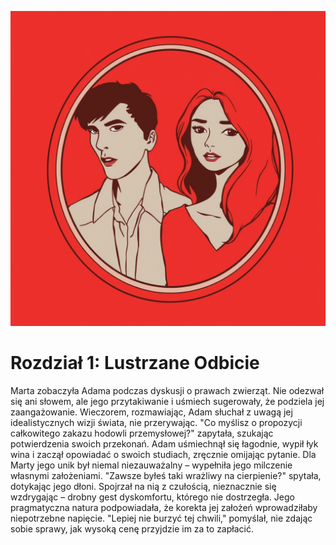 ![1.png](1.png)

# Rozdział 1: Lustrzane Odbicie

Marta zobaczyła Adama podczas dyskusji o prawach zwierząt. Nie odezwał się ani słowem, ale jego przytakiwanie i uśmiech
sugerowały, że podziela jej zaangażowanie. Wieczorem, rozmawiając, Adam słuchał z uwagą jej idealistycznych wizji
świata, nie przerywając. "Co myślisz o propozycji całkowitego zakazu hodowli przemysłowej?" zapytała, szukając
potwierdzenia swoich przekonań. Adam uśmiechnął się łagodnie, wypił łyk wina i zaczął opowiadać o swoich studiach,
zręcznie omijając pytanie. Dla Marty jego unik był niemal niezauważalny – wypełniła jego milczenie własnymi
założeniami. "Zawsze byłeś taki wrażliwy na cierpienie?" spytała, dotykając jego dłoni. Spojrzał na nią z czułością,
nieznacznie się wzdrygając – drobny gest dyskomfortu, którego nie dostrzegła. Jego pragmatyczna natura podpowiadała, że
korekta jej założeń wprowadziłaby niepotrzebne napięcie. "Lepiej nie burzyć tej chwili," pomyślał, nie zdając sobie
sprawy, jak wysoką cenę przyjdzie im za to zapłacić.